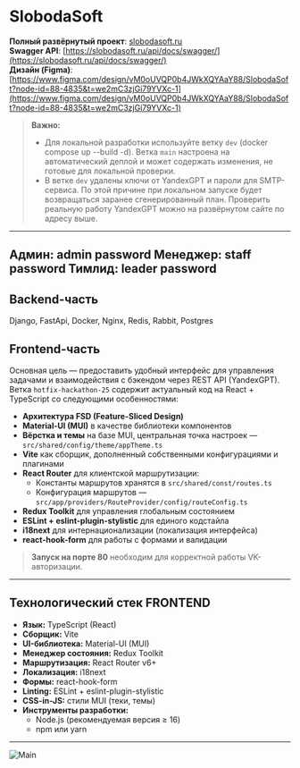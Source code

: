 # SlobodaSoft

**Полный развёрнутый проект**: [slobodasoft.ru](https://slobodasoft.ru)  
**Swagger API**: [https://slobodasoft.ru/api/docs/swagger/](https://slobodasoft.ru/api/docs/swagger/)  
**Дизайн (Figma)**: [https://www.figma.com/design/vM0oUVQP0b4JWkXQYAaY88/SlobodaSoft?node-id=88-4835&t=we2mC3zjGi79YVXc-1](https://www.figma.com/design/vM0oUVQP0b4JWkXQYAaY88/SlobodaSoft?node-id=88-4835&t=we2mC3zjGi79YVXc-1)

> **Важно:**  
> - Для локальной разработки используйте ветку `dev` (docker compose up --build -d). Ветка `main` настроена на автоматический деплой и может содержать изменения, не готовые для локальной проверки.  
> - В ветке `dev` удалены ключи от YandexGPT и пароли для SMTP-сервиса. По этой причине при локальном запуске будет возвращаться заранее сгенерированный план. Проверить реальную работу YandexGPT можно на развёрнутом сайте по адресу выше.

---
Админ: admin password
Менеджер: staff password
Тимлид: leader password
---
## Backend-часть
Django, FastApi, Docker, Nginx, Redis, Rabbit, Postgres

## Frontend-часть

Основная цель — предоставить удобный интерфейс для управления задачами и взаимодействия с бэкендом через REST API (YandexGPT).  
Ветка `hotfix-hackathon-25` содержит актуальный код на React + TypeScript со следующими особенностями:

- **Архитектура FSD (Feature-Sliced Design)**  
- **Material-UI (MUI)** в качестве библиотеки компонентов  
- **Вёрстка и темы** на базе MUI, центральная точка настроек — `src/shared/config/theme/appTheme.ts`  
- **Vite** как сборщик, дополненный собственными конфигурациями и плагинами  
- **React Router** для клиентской маршрутизации:  
  - Константы маршрутов хранятся в `src/shared/const/routes.ts`  
  - Конфигурация маршрутов — `src/app/providers/RouteProvider/config/routeConfig.ts`  
- **Redux Toolkit** для управления глобальным состоянием  
- **ESLint + eslint-plugin-stylistic** для единого кодстайла  
- **i18next** для интернационализации (локализация интерфейса)  
- **react-hook-form** для работы с формами и валидации  

> **Запуск на порте 80** необходим для корректной работы VK-авторизации.

---

## Технологический стек FRONTEND

- **Язык:** TypeScript (React)  
- **Сборщик:** Vite  
- **UI-библиотека:** Material-UI (MUI)  
- **Менеджер состояния:** Redux Toolkit  
- **Маршрутизация:** React Router v6+  
- **Локализация:** i18next  
- **Формы:** react-hook-form  
- **Linting:** ESLint + eslint-plugin-stylistic  
- **CSS-in-JS:** стили MUI (теки, темы)  
- **Инструменты разработки:**  
  - Node.js (рекомендуемая версия ≥ 16)  
  - npm или yarn
---
![Main](https://github.com/user-attachments/assets/84e30ece-0712-468d-b200-a468eef922a1)

